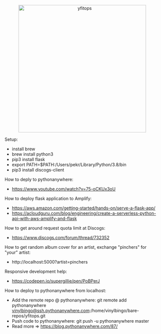 <p align="center">
  <img width="414" alt="yfitops" src="https://github.com/svaret/yfitops/blob/master/static/yfitops.png">
</p>



Setup:
- install brew
- brew install python3
- pip3 install flask
- export PATH=$PATH:/Users/pekr/Library/Python/3.8/bin
- pip3 install discogs-client

How to deply to pythonanywhere:
- https://www.youtube.com/watch?v=75-oCKUx3oU

How to deploy flask application to Amplify: 
- https://aws.amazon.com/getting-started/hands-on/serve-a-flask-app/
- https://acloudguru.com/blog/engineering/create-a-serverless-python-api-with-aws-amplify-and-flask

How to get around request quota limit at Discogs: 

- https://www.discogs.com/forum/thread/732352

How to get random album cover for an artist, exchange "pinchers" for "your" artist:

- http://localhost:5000?artist=pinchers

Responsive development help:

- https://codepen.io/supergillie/pen/PoBPerJ

How to deploy to pythonanywhere from localhost:

- Add the remote repo @ pythonanywhere: 
  git remote add pythonanywhere vinylbingo@ssh.pythonanywhere.com:/home/vinylbingo/bare-repos/yfitops.git
- Push code to pythonanywhere:
  git push -u pythonanywhere master 
- Read more => https://blog.pythonanywhere.com/87/
